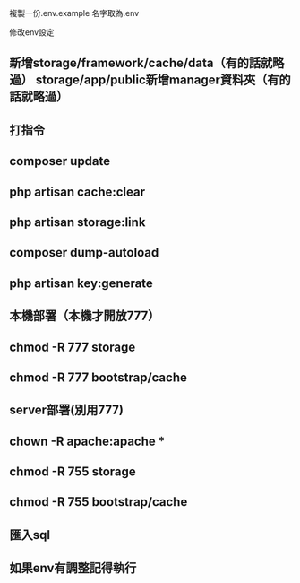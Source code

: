 複製一份.env.example  名字取為.env

修改env設定

新增storage/framework/cache/data（有的話就略過）
storage/app/public新增manager資料夾（有的話就略過）
--
打指令
--
composer update
--
php artisan cache:clear
--
php artisan storage:link
--
composer dump-autoload
--
php artisan key:generate 
---

本機部署（本機才開放777）
--
chmod -R 777 storage
--
chmod -R 777 bootstrap/cache
--
server部署(別用777)
--
chown -R apache:apache *
--
chmod -R 755 storage
--
chmod -R 755 bootstrap/cache
--



匯入sql
--
如果env有調整記得執行
--


